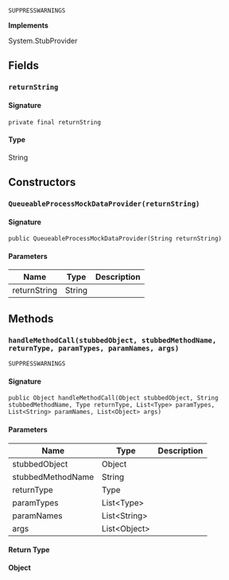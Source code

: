 `SUPPRESSWARNINGS`

**Implements**

System.StubProvider

## Fields

### `returnString`

#### Signature

```apex
private final returnString
```

#### Type

String

## Constructors

### `QueueableProcessMockDataProvider(returnString)`

#### Signature

```apex
public QueueableProcessMockDataProvider(String returnString)
```

#### Parameters

| Name         | Type   | Description |
| ------------ | ------ | ----------- |
| returnString | String |             |

## Methods

### `handleMethodCall(stubbedObject, stubbedMethodName, returnType, paramTypes, paramNames, args)`

`SUPPRESSWARNINGS`

#### Signature

```apex
public Object handleMethodCall(Object stubbedObject, String stubbedMethodName, Type returnType, List<Type> paramTypes, List<String> paramNames, List<Object> args)
```

#### Parameters

| Name              | Type               | Description |
| ----------------- | ------------------ | ----------- |
| stubbedObject     | Object             |             |
| stubbedMethodName | String             |             |
| returnType        | Type               |             |
| paramTypes        | List&lt;Type&gt;   |             |
| paramNames        | List&lt;String&gt; |             |
| args              | List&lt;Object&gt; |             |

#### Return Type

**Object**
